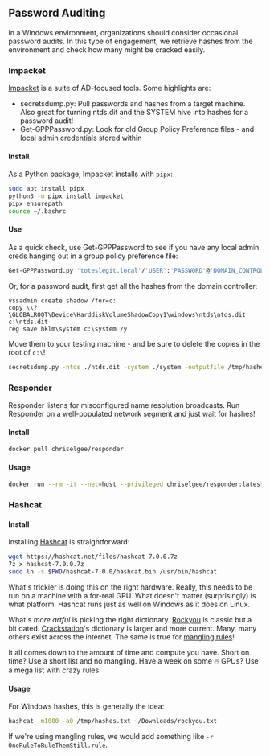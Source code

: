 ## Password Auditing

In a Windows environment, organizations should consider occasional password audits.
In this type of engagement, we retrieve hashes from the environment and check how many might be cracked easily.

### Impacket

[Impacket](https://github.com/fortra/impacket) is a suite of AD-focused tools.
Some highlights are:
* secretsdump.py: Pull passwords and hashes from a target machine.  Also great for turning ntds.dit and the SYSTEM hive into hashes for a password audit!
* Get-GPPPassword.py: Look for old Group Policy Preference files - and local admin credentials stored within

#### Install

As a Python package, Impacket installs with `pipx`:

```bash
sudo apt install pipx
python3 -m pipx install impacket
pipx ensurepath
source ~/.bashrc
```

#### Use

As a quick check, use Get-GPPPassword to see if you have any local admin creds hanging out in a group policy preference file:

```bash
Get-GPPPassword.py 'toteslegit.local'/'USER':'PASSWORD'@'DOMAIN_CONTROLLER'
```

Or, for a password audit, first get all the hashes from the domain controller:

```cmd.exe
vssadmin create shadow /for=c:
copy \\?\GLOBALROOT\Device\HarddiskVolumeShadowCopy1\windows\ntds\ntds.dit c:\ntds.dit
reg save hklm\system c:\system /y
```

Move them to your testing machine - and be sure to delete the copies in the root of `c:\`!

```bash
secretsdump.py -ntds ./ntds.dit -system ./system -outputfile /tmp/hashes.txt LOCAL
```

### Responder

Responder listens for misconfigured name resolution broadcasts.
Run Responder on a well-populated network segment and just wait for hashes!

#### Install

```bash
docker pull chriselgee/responder
```

#### Usage

```bash
docker run --rm -it --net=host --privileged chriselgee/responder:latest -I ens33
```

### Hashcat

#### Install

Installing [Hashcat](https://hashcat.net/hashcat/) is straightforward:

```bash
wget https://hashcat.net/files/hashcat-7.0.0.7z
7z x hashcat-7.0.0.7z
sudo ln -s $PWD/hashcat-7.0.0/hashcat.bin /usr/bin/hashcat
```

What's trickier is doing this on the right hardware.
Really, this needs to be run on a machine with a for-real GPU.
What doesn't matter (surprisingly) is what platform.
Hashcat runs just as well on Windows as it does on Linux.

What's _more artful_ is picking the right dictionary.
[Rockyou](https://www.skullsecurity.org/wiki/Passwords) is classic but a bit dated.
[Crackstation](https://crackstation.net/crackstation-wordlist-password-cracking-dictionary.htm)'s dictionary is larger and more current.
Many, many others exist across the internet.
The same is true for [mangling rules](https://in.security/2023/01/10/oneruletorulethemstill-new-and-improved/)!

It all comes down to the amount of time and compute you have.
Short on time?
Use a short list and no mangling.
Have a week on some 🔥 GPUs?
Use a mega list with crazy rules.

#### Usage

For Windows hashes, this is generally the idea:

```bash
hashcat -m1000 -a0 /tmp/hashes.txt ~/Downloads/rockyou.txt
```

If we're using mangling rules, we would add something like `-r OneRuleToRuleThemStill.rule`.
